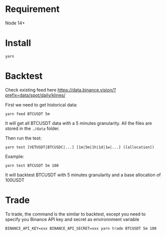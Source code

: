 # Requirement

Node 14+

# Install

```
yarn
```

# Backtest

Check existing feed here https://data.binance.vision/?prefix=data/spot/daily/klines/

First we need to get historical data:

```
yarn feed BTCUSDT 5m
```

It will get all BTCUSDT data with a 5 minutes granularity. All the files are stored in the `./data` folder.

Then run the test:

```
yarn test [VETUSDT|BTCUSDC|...] [1m|5m|1h|1d|1w|...] ([allocation])
```

Example:

```
yarn test BTCUSDT 5m 100
```

It will backtest BTCUSDT with 5 minutes granularity and a base allocation of 100USDT

# Trade

To trade, the command is the similar to backtest, except you need to specify you Binance API key and secret as environnment variable

```
BINANCE_API_KEY=xxx BINANCE_API_SECRET=xxx yarn trade BTCUSDT 5m 100
```
